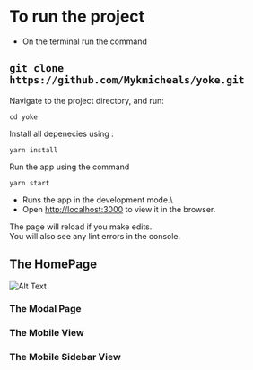 # To run the project

-  On the terminal run the command

## `git clone https://github.com/Mykmicheals/yoke.git `

Navigate to the project directory, and run:

 `cd yoke `

 Install all depenecies using :

` yarn install `

Run the app using the command

` yarn start `



- Runs the app in the development mode.\
- Open [http://localhost:3000](http://localhost:3000) to view it in the browser.

The page will reload if you make edits.\
You will also see any lint errors in the console.




## The HomePage

![Alt Text](/../../homescreen.png)


### The Modal Page


### The Mobile View


### The Mobile Sidebar View

